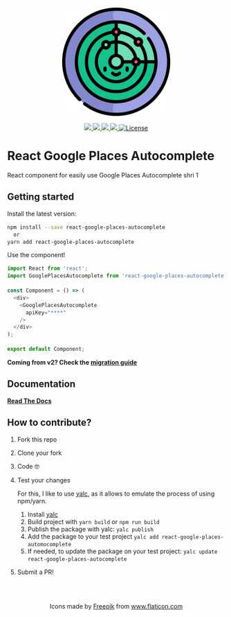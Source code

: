 <p align="center">
  <a href="https://tintef.github.io/react-google-places-autocomplete" target="_blank">
    <img width="250"src="https://raw.githubusercontent.com/tintef/react-google-places-autocomplete/master/docs/static/img/logo.svg">
  </a>
</p>

<p align="center">
  <a href="https://www.npmjs.com/package/react-google-places-autocomplete">
    <img src="https://img.shields.io/npm/v/react-google-places-autocomplete.svg"/>
    <img src="https://img.shields.io/npm/dm/react-google-places-autocomplete.svg"/>
  </a>
  <a href="https://travis-ci.org/tintef/react-google-places-autocomplete">
    <img src="https://www.travis-ci.com/Tintef/react-google-places-autocomplete.svg?branch=master" />
  </a>
  <a href="https://packagequality.com/#?package=react-google-places-autocomplete">
    <img src="https://npm.packagequality.com/shield/react-google-places-autocomplete.svg"/>
  </a>
  <a href="https://www.npmjs.com/package/react-google-places-autocomplete">
    <img src="https://img.shields.io/npm/l/react-google-places-autocomplete.svg" alt="License">
  </a>
</p>


# React Google Places Autocomplete

React component for easily use Google Places Autocomplete shri 1


## Getting started

Install the latest version:
```sh
npm install --save react-google-places-autocomplete
  or
yarn add react-google-places-autocomplete
```

Use the component!
```js
import React from 'react';
import GooglePlacesAutocomplete from 'react-google-places-autocomplete';

const Component = () => (
  <div>
    <GooglePlacesAutocomplete
      apiKey="****"
    />
  </div>
);

export default Component;
```

**Coming from v2? Check the [migration guide](https://tintef.github.io/react-google-places-autocomplete/docs/v2-to-v3)**

## Documentation

[**Read The Docs**](https://tintef.github.io/react-google-places-autocomplete)

## How to contribute?

1. Fork this repo
2. Clone your fork
3. Code 🤓
4. Test your changes

    For this, I like to use [yalc](https://github.com/whitecolor/yalc), as it allows to emulate the process of using npm/yarn.

    1. Install [yalc](https://github.com/whitecolor/yalc)
    2. Build project with `yarn build` or `npm run build`
    3. Publish the package with yalc: `yalc publish`
    4. Add the package to your test project `yalc add react-google-places-automocomplete`
    5. If needed, to update the package on your test project: `yalc update react-google-places-autocomplete`


5. Submit a PR!


<br />
<br />
<p align="center">
  Icons made by <a href="https://www.flaticon.com/authors/freepik" title="Freepik">Freepik</a> from <a href="https://www.flaticon.com/" title="Flaticon">www.flaticon.com</a>
</p>